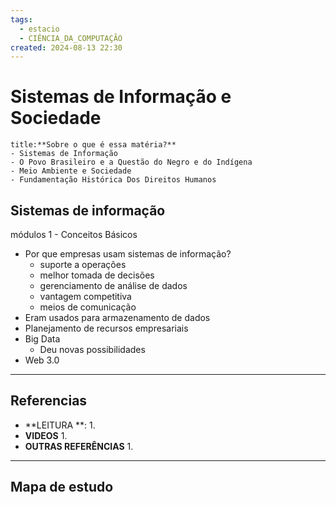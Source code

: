 ```yaml
---
tags:
  - estacio
  - CIÊNCIA_DA_COMPUTAÇÃO
created: 2024-08-13 22:30
---
```

# Sistemas de Informação e Sociedade
```ad-question
title:**Sobre o que é essa matéria?**
- Sistemas de Informação
- O Povo Brasileiro e a Questão do Negro e do Indígena
- Meio Ambiente e Sociedade
- Fundamentação Histórica Dos Direitos Humanos
```

## Sistemas de informação
módulos 1 - Conceitos Básicos
- Por que empresas usam sistemas de informação?
	- suporte a operações
	- melhor tomada de decisões
	- gerenciamento de análise de dados
	- vantagem competitiva
	- meios de comunicação
- Eram usados para armazenamento de dados
- Planejamento de recursos empresariais
- Big Data
	- Deu novas possibilidades
- Web 3.0


---
## Referencias
- **LEITURA **:
	1. 
- **VIDEOS**
	1. 
- **OUTRAS REFERÊNCIAS**
	1.
---
## Mapa de estudo